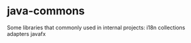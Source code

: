 # java-commons

Some libraries that commonly used in internal projects:
i18n
collections
adapters
javafx